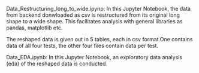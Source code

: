 Data_Restructuring_long_to_wide.ipynp: In this Jupyter Notebook, the data from backend donwloaded as csv is restructured from its original long shape to a wide shape. This facilitates analysis with general libraries as pandas, matplotlib etc. 

The reshaped data is given out in 5 tables, each in csv format.One contains data of all four tests, the other four files contain data per test.


Data_EDA.ipynb: In this Jupyter Notebook, an exploratory data analysis (eda) of the reshaped data is conducted. 


